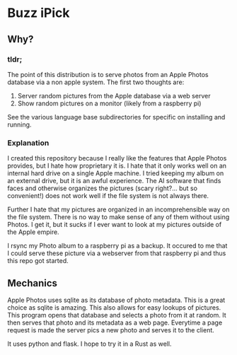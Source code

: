 # Buzz iPick

## Why?

### tldr;

The point of this distribution is to serve photos from an Apple Photos database via a non apple system. The first two thoughts are:
1. Server random pictures from the Apple database via a web server
2. Show random pictures on a monitor (likely from a raspberry pi)

See the various language base subdirectories for specific on installing
and running.

### Explanation 

I created this repository because I really like the features that Apple Photos provides, but I hate how
proprietary it is.  I hate that it only works well on an internal hard drive on a single Apple machine.  I tried
keeping my album on an external drive, but it is an awful experience.  The AI software that finds faces and otherwise
organizes the pictures (scary right?... but so convenient!) does not work well if the file system is not always
there.

Further I hate that my pictures are organized in an incomprehensible way on the file system.  There is no way
to make sense of any of them without using Photos.  I get it, but it sucks if I ever want to look at my pictures
outside of the Apple empire.

I rsync my Photo album to a raspberry pi as a backup.  It occured to me that I could serve these picture via a
webserver from that raspberry pi and thus this repo got started.

## Mechanics

Apple Photos uses sqlite as its database of photo metadata.  This is a great choice as sqlite is amazing.
This also allows for easy lookups of pictures.  This program opens that database and selects a photo from it
at random.  It then serves that photo and its metadata as a web page.  Everytime a page request is made the
server pics a new photo and serves it to the client.

It uses python and flask.  I hope to try it in a Rust as well.
